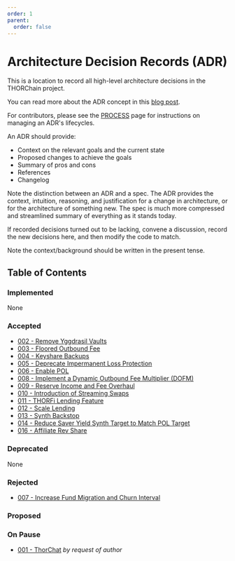 ```yaml
---
order: 1
parent:
  order: false
---
```


# Architecture Decision Records (ADR)

This is a location to record all high-level architecture decisions in the THORChain project.

You can read more about the ADR concept in this [blog post](https://product.reverb.com/documenting-architecture-decisions-the-reverb-way-a3563bb24bd0#.78xhdix6t).

For contributors, please see the [PROCESS](PROCESS.md) page for instructions on managing an ADR's lifecycles.

An ADR should provide:

- Context on the relevant goals and the current state
- Proposed changes to achieve the goals
- Summary of pros and cons
- References
- Changelog

Note the distinction between an ADR and a spec. The ADR provides the context, intuition, reasoning, and
justification for a change in architecture, or for the architecture of something
new. The spec is much more compressed and streamlined summary of everything as
it stands today.

If recorded decisions turned out to be lacking, convene a discussion, record the new decisions here, and then modify the code to match.

Note the context/background should be written in the present tense.

## Table of Contents

### Implemented

None

### Accepted

- [002 - Remove Yggdrasil Vaults](./adr-002-removeyggvaults.md)
- [003 - Floored Outbound Fee](./adr-003-flooredoutboundfee.md)
- [004 - Keyshare Backups](./adr-004-keyshare-backups.md)
- [005 - Deprecate Impermanent Loss Protection](./adr-005-deprecate-ilp.md)
- [006 - Enable POL](./adr-006-enable-pol.md)
- [008 - Implement a Dynamic Outbound Fee Multiplier (DOFM)](architecture/adr-008-implement-dynamic-outbound-fee-multiplier.md)
- [009 - Reserve Income and Fee Overhaul](architecture/adr-009-reserve-income-fee-overhaul.md)
- [010 - Introduction of Streaming Swaps](architecture/adr-010-streaming-swaps.md)
- [011 - THORFi Lending Feature](architecture/adr-011-lending.md)
- [012 - Scale Lending](architecture/adr-012-scale-lending.md)
- [013 - Synth Backstop](architecture/adr-013-synth-backstop.md)
- [014 - Reduce Saver Yield Synth Target to Match POL Target](architecture/adr-014-reduce-saver-yield-target.md)
- [016 - Affiliate Rev Share](architecture/adr-016-aff-rev-share.md)

### Deprecated

None

### Rejected

- [007 - Increase Fund Migration and Churn Interval](./adr-007-increase-fund-migration-and-churn-interval.md)

### Proposed

### On Pause

- [001 - ThorChat](./adr-001-thorchat.md) _by request of author_
